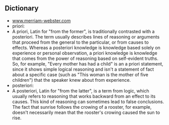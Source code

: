 Dictionary
--------------------
- www.merriam-webster.com
- priori:
- A priori, Latin for "from the former", is traditionally contrasted with a posteriori. The term usually describes lines of reasoning or arguments that proceed from the general to the particular, or from causes to effects. Whereas a posteriori knowledge is knowledge based solely on experience or personal observation, a priori knowledge is knowledge that comes from the power of reasoning based on self-evident truths. So, for example, "Every mother has had a child" is an a priori statement, since it shows simple logical reasoning and isn't a statement of fact about a specific case (such as "This woman is the mother of five children") that the speaker knew about from experience.
- posteriori:
- A posteriori, Latin for "from the latter", is a term from logic, which usually refers to reasoning that works backward from an effect to its causes. This kind of reasoning can sometimes lead to false conclusions. The fact that sunrise follows the crowing of a rooster, for example, doesn't necessarily mean that the rooster's crowing caused the sun to rise.
